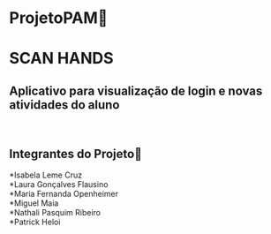 # ProjetoPAM🚀<br>
# SCAN HANDS<br>
<h2>Aplicativo para visualização de login e novas atividades do aluno</h2><br>

## Integrantes do Projeto🤝 
*Isabela Leme Cruz<br>
*Laura Gonçalves Flausino<br>
*Maria Fernanda Openheimer<br>
*Miguel Maia<br>
*Nathali Pasquim Ribeiro<br>
*Patrick Heloi<br>
